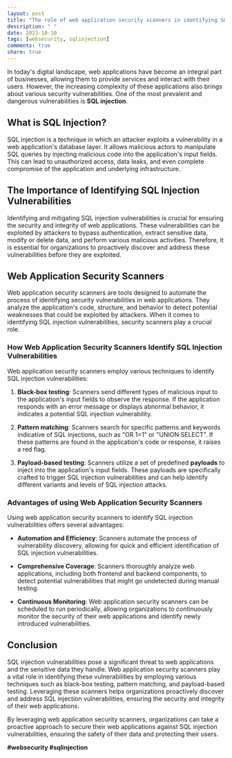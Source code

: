 ```yaml
---
layout: post
title: "The role of web application security scanners in identifying SQL injection vulnerabilities."
description: " "
date: 2023-10-10
tags: [websecurity, sqlinjection]
comments: true
share: true
---
```


In today's digital landscape, web applications have become an integral part of businesses, allowing them to provide services and interact with their users. However, the increasing complexity of these applications also brings about various security vulnerabilities. One of the most prevalent and dangerous vulnerabilities is **SQL injection**.

## What is SQL Injection?

SQL injection is a technique in which an attacker exploits a vulnerability in a web application's database layer. It allows malicious actors to manipulate SQL queries by injecting malicious code into the application's input fields. This can lead to unauthorized access, data leaks, and even complete compromise of the application and underlying infrastructure.

## The Importance of Identifying SQL Injection Vulnerabilities

Identifying and mitigating SQL injection vulnerabilities is crucial for ensuring the security and integrity of web applications. These vulnerabilities can be exploited by attackers to bypass authentication, extract sensitive data, modify or delete data, and perform various malicious activities. Therefore, it is essential for organizations to proactively discover and address these vulnerabilities before they are exploited.

## Web Application Security Scanners

Web application security scanners are tools designed to automate the process of identifying security vulnerabilities in web applications. They analyze the application's code, structure, and behavior to detect potential weaknesses that could be exploited by attackers. When it comes to identifying SQL injection vulnerabilities, security scanners play a crucial role.

### How Web Application Security Scanners Identify SQL Injection Vulnerabilities

Web application security scanners employ various techniques to identify SQL injection vulnerabilities:

1. **Black-box testing**: Scanners send different types of malicious input to the application's input fields to observe the response. If the application responds with an error message or displays abnormal behavior, it indicates a potential SQL injection vulnerability.

2. **Pattern matching**: Scanners search for specific patterns and keywords indicative of SQL injections, such as "OR 1=1" or "UNION SELECT". If these patterns are found in the application's code or response, it raises a red flag.

3. **Payload-based testing**: Scanners utilize a set of predefined **payloads** to inject into the application's input fields. These payloads are specifically crafted to trigger SQL injection vulnerabilities and can help identify different variants and levels of SQL injection attacks.

### Advantages of using Web Application Security Scanners

Using web application security scanners to identify SQL injection vulnerabilities offers several advantages:

- **Automation and Efficiency**: Scanners automate the process of vulnerability discovery, allowing for quick and efficient identification of SQL injection vulnerabilities.

- **Comprehensive Coverage**: Scanners thoroughly analyze web applications, including both frontend and backend components, to detect potential vulnerabilities that might go undetected during manual testing.

- **Continuous Monitoring**: Web application security scanners can be scheduled to run periodically, allowing organizations to continuously monitor the security of their web applications and identify newly introduced vulnerabilities.

## Conclusion

SQL injection vulnerabilities pose a significant threat to web applications and the sensitive data they handle. Web application security scanners play a vital role in identifying these vulnerabilities by employing various techniques such as black-box testing, pattern matching, and payload-based testing. Leveraging these scanners helps organizations proactively discover and address SQL injection vulnerabilities, ensuring the security and integrity of their web applications.

By leveraging web application security scanners, organizations can take a proactive approach to secure their web applications against SQL injection vulnerabilities, ensuring the safety of their data and protecting their users.

**#websecurity #sqlinjection**